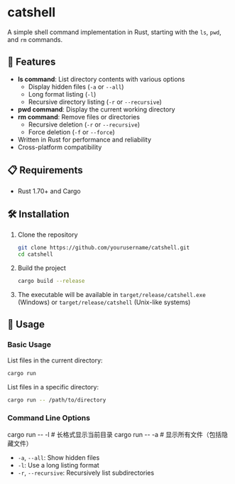 # catshell

A simple shell command implementation in Rust, starting with the `ls`, `pwd`, and `rm` commands.

## 🚀 Features

- **ls command**: List directory contents with various options
  - Display hidden files (`-a` or `--all`)
  - Long format listing (`-l`)
  - Recursive directory listing (`-r` or `--recursive`)
- **pwd command**: Display the current working directory
- **rm command**: Remove files or directories
  - Recursive deletion (`-r` or `--recursive`)
  - Force deletion (`-f` or `--force`)
- Written in Rust for performance and reliability
- Cross-platform compatibility

## 📋 Requirements

- Rust 1.70+ and Cargo

## 🛠️ Installation

1. Clone the repository
   ```bash
   git clone https://github.com/yourusername/catshell.git
   cd catshell
   ```

2. Build the project
   ```bash
   cargo build --release
   ```

3. The executable will be available in `target/release/catshell.exe` (Windows) or `target/release/catshell` (Unix-like systems)

## 📖 Usage

### Basic Usage

List files in the current directory:
```bash
cargo run
```

List files in a specific directory:
```bash
cargo run -- /path/to/directory
```

### Command Line Options

cargo run -- -l  # 长格式显示当前目录
cargo run -- -a  # 显示所有文件（包括隐藏文件）

- `-a`, `--all`: Show hidden files
- `-l`: Use a long listing format
- `-r`, `--recursive`: Recursively list subdirectories